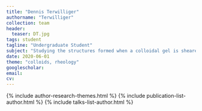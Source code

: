 ```yaml
---
title: "Dennis Terwilliger"
authorname: "Terwilliger"
collection: team
header:
  teaser: DT.jpg
tags: student
tagline: "Undergraduate Student"
subject: "Studying the structures formed when a colloidal gel is sheared"
date: 2020-06-01
theme: "colloids, rheology"
googlescholar: 
email: 
cv: 
---
```


<p align= "justify">

{% include author-research-themes.html %}
{% include publication-list-author.html %}
{% include talks-list-author.html %}